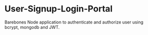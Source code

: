 # User-Signup-Login-Portal
Barebones Node application to authenticate and authorize user using bcrypt, mongodb and JWT.
